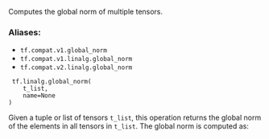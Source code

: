 Computes the global norm of multiple tensors.
### Aliases:
- `tf.compat.v1.global_norm`
- `tf.compat.v1.linalg.global_norm`
- `tf.compat.v2.linalg.global_norm`

```
 tf.linalg.global_norm(
    t_list,
    name=None
)
```
Given a tuple or list of tensors `t_list`, this operation returns the global norm of the elements in all tensors in `t_list`. The global norm is computed as:
